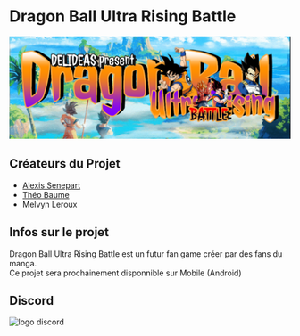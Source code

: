 # Dragon Ball Ultra Rising Battle
![Logo du jeu](https://github.com/Delideas/DBURB/blob/main/images/banner.png)
## Créateurs du Projet
- [Alexis Senepart](https://github.com/Kh4ru)
- [Théo Baume](https://github.com/Nasus02X)
- Melvyn Leroux
## Infos sur le projet
Dragon Ball Ultra Rising Battle est un futur fan game créer par des fans du manga.\
Ce projet sera prochainement disponnible sur Mobile (Android)
## Discord
![logo discord](https://avatars.githubusercontent.com/u/1965106?s=280&v=4)

